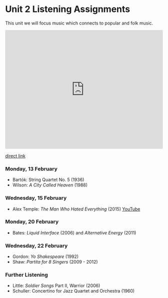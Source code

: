 # Unit 2 Listening Assignments

This unit we will focus music which connects to popular and folk music.

<iframe src="https://embed.spotify.com/?uri=spotify%3Auser%3Adavemacdo%3Aplaylist%3A1yRZ66nhTZbLyEj2ygRwNp" width="100%" height="380" frameborder="0" allowtransparency="true"></iframe>

[direct link](https://open.spotify.com/user/davemacdo/playlist/1yRZ66nhTZbLyEj2ygRwNp)

### Monday, 13 February

- Bartók: String Quartet No. 5 (1936)
- Wilson: _A City Called Heaven_ (1988)

### Wednesday, 15 February

- Alex Temple: _The Man Who Hated Everything_ (2015) [YouTube](https://youtu.be/ieatSGff-rE)

### Monday, 20 February

- Bates: _Liquid Interface_ (2006) and _Alternative Energy_ (2011)

### Wednesday, 22 February

- Gordon: _Yo Shakespeare_ (1992)
- Shaw: _Partita for 8 Singers_ (2009 - 2012)

### Further Listening

- Little: _Soldier Songs_ Part II, Warrior (2006)
- Schuller: Concertino for Jazz Quartet and Orchestra (1960)
